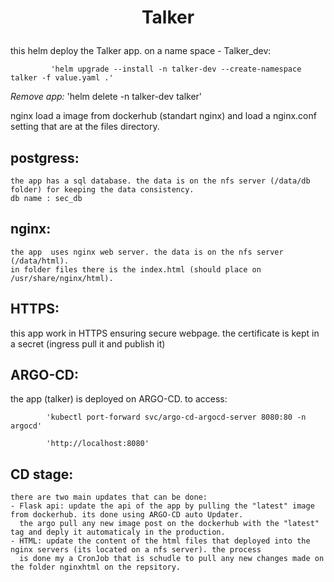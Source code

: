 # <p align="center">**Talker**</p>


this helm deploy the Talker app.
on a name space - Talker_dev:

             'helm upgrade --install -n talker-dev --create-namespace talker -f value.yaml .'
 
*Remove app:*
             'helm delete -n talker-dev talker'

   nginx load a image from dockerhub (standart nginx) and load a nginx.conf setting that are at the files directory.

## postgress:
    the app has a sql database. the data is on the nfs server (/data/db folder) for keeping the data consistency.
    db name : sec_db

## nginx:
    the app  uses nginx web server. the data is on the nfs server (/data/html).
    in folder files there is the index.html (should place on /usr/share/nginx/html).

## HTTPS:
   this app work in HTTPS ensuring secure webpage. the certificate is kept in a secret (ingress pull it and publish it)

## ARGO-CD:
   the app (talker) is deployed on ARGO-CD.
   to access:
   
            'kubectl port-forward svc/argo-cd-argocd-server 8080:80 -n argocd'
   
            'http://localhost:8080'
   
## CD stage:
  
    there are two main updates that can be done:
    - Flask api: update the api of the app by pulling the "latest" image from dockerhub. its done using ARGO-CD auto Updater. 
      the argo pull any new image post on the dockerhub with the "latest" tag and deply it automaticaly in the production.
    - HTML: update the content of the html files that deployed into the nginx servers (its located on a nfs server). the process 
      is done my a CronJob that is schudle to pull any new changes made on the folder nginxhtml on the repsitory.
